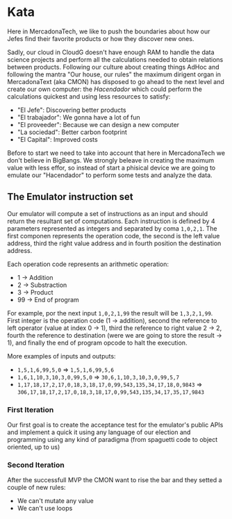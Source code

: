 # Kata
 
 Here in MercadonaTech, we like to push the boundaries about how our Jefes find their favorite
 products or how they discover new ones.
 
 Sadly, our cloud in CloudG doesn't have enough RAM to handle the data science projects and
 perform all the calculations needed to obtain relations between products. Following our
 culture about creating things AdHoc and following the mantra "Our house, our rules" the maximum
 dirigent organ in MercadonaText (aka CMON) has disposed to go ahead to the next level and create our
 own computer: the *Hacendador* which could perform the calculations quickest and using less resources
 to satisfy:
 
 - "El Jefe": Discovering better products
 - "El trabajador": We gonna have a lot of fun
 - "El proveeder": Because we can design a new computer
 - "La sociedad": Better carbon footprint
 - "El Capital": Improved costs
 
 Before to start we need to take into account that here in MercadonaTech we don't believe in
 BigBangs. We strongly beleave in creating the maximum value with less effor, so instead of start
 a phisical device we are going to emulate our "Hacendador" to perform some tests and analyze the data.
 
 ## The Emulator instruction set
 
 Our emulator will compute a set of instructions as an input and should return the resultant set
 of computations. Each instruction is defined by 4 parameters represented as integers and separated by coma `1,0,2,1`. The first componen represents the operation code, the second is the left value address, third the right value address and in fourth position the destination address.
 
 Each operation code represents an arithmetic operation:
  - 1 -> Addition
  - 2 -> Substraction
  - 3 -> Product
  - 99 -> End of program
 
 For example, por the next input `1,0,2,1,99` the result will be `1,3,2,1,99`. First integer is the
 operation code (1 -> addition), second the reference to left operator (value at index 0 -> 1), third
 the reference to right value 2 -> 2, fourth the reference to destination (were we are going to store
 the result -> 1), and finally the end of program opcode to halt the execution.
 
 More examples of inputs and outputs:
 
 - `1,5,1,6,99,5,0` => `1,5,1,6,99,5,6`
 - `1,6,1,10,3,10,3,0,99,5,0` => `30,6,1,10,3,10,3,0,99,5,7`
 - `1,17,18,17,2,17,0,18,3,18,17,0,99,543,135,34,17,18,0,9843` => `306,17,18,17,2,17,0,18,3,18,17,0,99,543,135,34,17,35,17,9843`
 
 
 ### First Iteration
 
 Our first goal is to create the acceptance test for the emulator's public APIs and implement a
 quick it using any language of our election and programming using any kind of paradigma (from spaguetti
 code to object oriented, up to us)
 
 ### Second Iteration
 
 After the successfull MVP the CMON want to rise the bar and they setted a couple of new rules:
 
 - We can't mutate any value
 - We can't use loops
